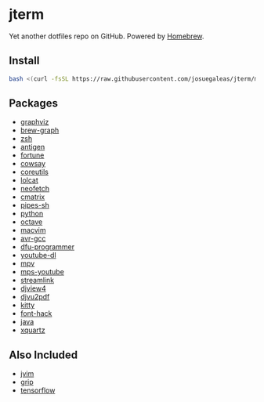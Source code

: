 # jterm
Yet another dotfiles repo on GitHub. Powered by [Homebrew](https://brew.sh/).

## Install
```bash
bash <(curl -fsSL https://raw.githubusercontent.com/josuegaleas/jterm/master/install.sh)
```

## Packages
- [graphviz](http://graphviz.org/)
- [brew-graph](https://github.com/martido/brew-graph)
- [zsh](https://www.zsh.org/)
- [antigen](https://antigen.sharats.me/)
- [fortune](https://www.ibiblio.org/pub/linux/games/amusements/fortune/!INDEX.html)
- [cowsay](https://github.com/tnalpgge/rank-amateur-cowsay)
- [coreutils](https://www.gnu.org/software/coreutils)
- [lolcat](https://github.com/busyloop/lolcat)
- [neofetch](https://github.com/dylanaraps/neofetch)
- [cmatrix](https://www.asty.org/cmatrix/)
- [pipes-sh](https://github.com/pipeseroni/pipes.sh)
- [python](https://www.python.org/)
- [octave](https://www.gnu.org/software/octave/index.html)
- [macvim](https://github.com/macvim-dev/macvim)
- [avr-gcc](https://www.gnu.org/software/gcc/gcc.html)
- [dfu-programmer](https://dfu-programmer.sourceforge.io/)
- [youtube-dl](https://rg3.github.io/youtube-dl/)
- [mpv](https://mpv.io)
- [mps-youtube](https://github.com/mps-youtube/mps-youtube)
- [streamlink](https://streamlink.github.io/)
- [djview4](https://djvu.sourceforge.io/djview4.html)
- [djvu2pdf](http://0x2a.at/s/projects/djvu2pdf)
- [kitty](https://github.com/kovidgoyal/kitty)
- [font-hack](http://sourcefoundry.org/hack/)
- [java](https://jdk.java.net/)
- [xquartz](https://www.xquartz.org/)

## Also Included
- [jvim](https://github.com/josuegaleas/jvim)
- [grip](http://github.com/joeyespo/grip)
- [tensorflow](https://www.tensorflow.org/)
